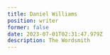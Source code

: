 ```yaml
---
title: Daniel Williams
position: writer
former: false
date: 2023-07-01T02:31:47.979Z
description: The Wordsmith
---
```

